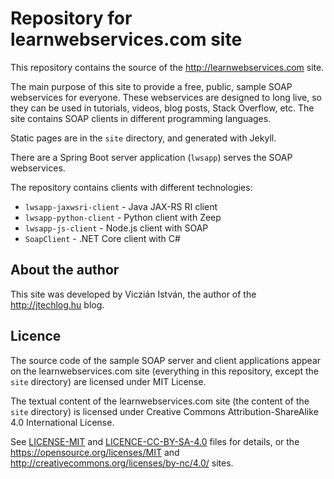 # Repository for learnwebservices.com site

This repository contains the source of the http://learnwebservices.com site.

The main purpose of this site to provide a free, public, sample SOAP webservices
for everyone. These webservices are designed to long live, so they can be
used in tutorials, videos, blog posts, Stack Overflow, etc. The site contains
SOAP clients in different programming languages.

Static pages are in the `site` directory, and generated with Jekyll.

There are a Spring Boot server application (`lwsapp`) serves the SOAP webservices.

The repository contains clients with different technologies:

* `lwsapp-jaxwsri-client` - Java JAX-RS RI client
* `lwsapp-python-client` - Python client with Zeep
* `lwsapp-js-client` - Node.js client with SOAP
* `SoapClient` - .NET Core client with C#

## About the author

This site was developed by Viczián István, the author of the http://jtechlog.hu blog.

## Licence

The source code of the sample SOAP server and client applications appear on the learnwebservices.com site
(everything in this repository, except the `site` directory)
are licensed under MIT License.

The textual content of the learnwebservices.com site
(the content of the `site` directory) is licensed under
Creative Commons Attribution-ShareAlike 4.0 International License.

See [LICENSE-MIT](LICENSE-MIT) and [LICENCE-CC-BY-SA-4.0](LICENCE-CC-BY-SA-4.0) files for details,
or the https://opensource.org/licenses/MIT and http://creativecommons.org/licenses/by-nc/4.0/ sites.

